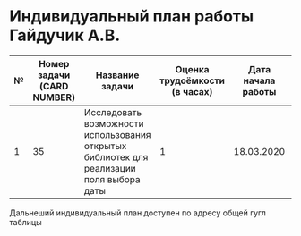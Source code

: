 # Индивидуальный план работы Гайдучик А.В.

| № | Номер задачи (CARD NUMBER) | Название задачи | Оценка трудоёмкости (в часах) | Дата начала работы | Дата сдачи | Ссылка на Pull Request | Комментарий |
|---|---|---|---|---|---|---|---|
| 1 | 35 |Исследовать возможности использования открытых библиотек для реализации поля выбора даты | 1 | 18.03.2020  | 25/27.03.2020  | https://github.com/akruzhalov/city_for_all/pull/21  |   |

Дальнеший индивидуальный план доступен по адресу общей гугл таблицы 
